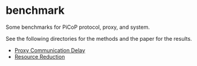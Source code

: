 # benchmark
Some benchmarks for PiCoP protocol, proxy, and system.

See the following directories for the methods and the paper for the results.
- [Proxy Communication Delay](./latency)
- [Resource Reduction](./manyenvs)

